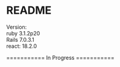 # README

Version:  
ruby 3.1.2p20   
Rails 7.0.3.1    
react: 18.2.0 

=========== In Progress ===========
